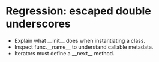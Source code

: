# Regression: escaped double underscores

- Explain what \_\_init\_\_ does when instantiating a class.
- Inspect func.\_\_name\_\_ to understand callable metadata.
- Iterators must define a \_\_next\_\_ method.

